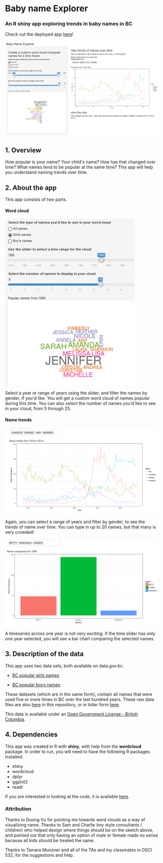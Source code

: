 # Baby name Explorer
### An R shiny app exploring trends in baby names in BC


Check out the deployed app [here](https://goldlist.shinyapps.io/Baby_Name_Visualizer/)!

![](images/fullscreen.png)

## 1. Overview

How popular is your name?  Your child's name?  How has that changed over time? What names tend to be popular at the same time? This app will help you understand naming trends over time.  

## 2. About the app

This app consists of two parts.

#### Word cloud

![](images/girl_1980.PNG)

Select a year or range of years using the slider, and filter the names by gender, if you'd like.  You will get a custom word cloud of names popular during this time.  You can also select the number of names you'd like to see in your cloud, from 5 through 25.

#### Name trends

![](images/timeseries.png)

Again, you can select a range of years and filter by gender, to see the trends of name over time.  You can type in up to 20 names, but that many is very crowded!  

![](images/bar.PNG)

A timeseries across one year is not very exciting.  If the time slider has only one year selected, you will see a bar chart comparing the selected names.

## 3. Description of the data

This app uses two data sets, both available on data.gov.bc.

* [BC popular girls names](https://catalogue.data.gov.bc.ca/dataset/most-popular-girl-names-for-the-past-100-years/resource/c9a3af38-f374-412a-9cbe-0dd590f677f9)

* [BC popular boys names](https://catalogue.data.gov.bc.ca/dataset/most-popular-boys-names-for-the-past-100-years)

These datasets (which are in the same form), contain all names that were used five or more times in BC over the last hundred years.  These raw data files are also [here](data) in this repository, or in tidier form [here](app_files/app_data).

This data is available under an [Open Government License - British Columbia](https://www2.gov.bc.ca/gov/content/data/open-data/open-government-license-bc).  

## 4. Dependencies

This app was created in R with **shiny**, with help from the **wordcloud** package.  In order to run, you will need to have the following R packages installed:
 * shiny
 * wordcloud
 * dplyr
 * ggplot2
 * readr

 If you are interested in looking at the code, it is available [here](app_files).


### Attribution

Thanks to Duong Vu for pointing me towards word clouds as a way of visualizing name.  Thanks to Sam and Charlie (my style consultants / children) who helped design where things should be on the sketch above, and pointed out that only having an option of male or female made no sense because all kids should be treated the same.

Thanks to Tamara Munzner and all of the TAs and my classmates in DSCI 532, for the suggestions and help.
